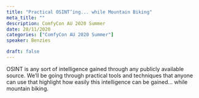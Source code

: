 ```yaml
---
title: "Practical OSINT’ing... while Mountain Biking"
meta_title: ""
description: ComfyCon AU 2020 Summer
date: 28/11/2020
categories: ["ComfyCon AU 2020 Summer"]
speaker: Benzies

draft: false
---
```

OSINT is any sort of intelligence gained through any publicly available source. We’ll be going through practical tools and techniques that anyone can use that highlight how easily this intelligence can be gained... while mountain biking.


